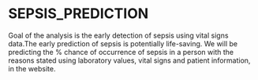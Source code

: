 # SEPSIS_PREDICTION
Goal of the analysis is the early detection of sepsis using vital signs data.The early prediction of sepsis is potentially life-saving. We will be predicting the % chance of occurrence of sepsis in a person with the reasons stated using laboratory values, vital signs and patient information, in the website.
